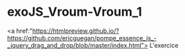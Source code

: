 # exoJS_Vroum-Vroum_1

<a href:"https://htmlpreview.github.io/?https://github.com/ericguegan/pompe_essence_js_-_jquery_drag_and_drop/blob/master/index.html"> L'exercice </a>
